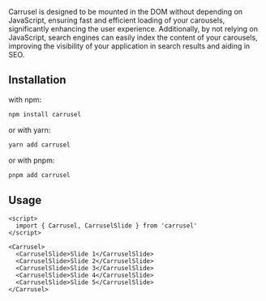 <script>
  import Title from '../Title.svelte'
</script>

<Title label="Getting Started"></Title>

Carrusel is designed to be mounted in the DOM without depending on JavaScript,
ensuring fast and efficient loading of your carousels, significantly enhancing
the user experience. Additionally, by not relying on JavaScript, search engines
can easily index the content of your carousels, improving the visibility of your
application in search results and aiding in SEO.

## Installation

with npm:

```bash
npm install carrusel
```

or with yarn:

```bash
yarn add carrusel
```

or with pnpm:

```bash
pnpm add carrusel
```

## Usage

```svelte
<script>
  import { Carrusel, CarruselSlide } from 'carrusel'
</script>

<Carrusel>
  <CarruselSlide>Slide 1</CarruselSlide>
  <CarruselSlide>Slide 2</CarruselSlide>
  <CarruselSlide>Slide 3</CarruselSlide>
  <CarruselSlide>Slide 4</CarruselSlide>
  <CarruselSlide>Slide 5</CarruselSlide>
</Carrusel>
```
